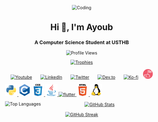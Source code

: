 <div style="text-align: center;">
  <img alt="Coding" width="1300" height="70%" src="https://gist.githubusercontent.com/vininjr/d29bb07bdadb41e4b0923bc8fa748b1a/raw/88f20c9d749d756be63f22b09f3c4ac570bc5101/programming.gif">
</div>
<div>
<h1 align="center">Hi 👋, I'm Ayoub</h1> <h3 align="center">A Computer Science Student at USTHB</h3> <p align="center"> <img src="https://komarev.com/ghpvc/?username=bencheayoub&label=Profile%20views&color=0e75b6&style=flat" alt="Profile Views" /> </p> <p align="center"> <a href="https://github.com/ryo-ma/github-profile-trophy"> <img src="https://github-profile-trophy.vercel.app/?username=bencheayoub&theme=tokyonight" alt="Trophies" /> </a>

  </div><!-- Social icons section -->
<p align="center">
  <a href="https://www.youtube.com/@ayoubbenchetioui6481"><img width="32px" alt="Youtube" title="Youtube" src="https://i.imgur.com/qiXu7b2.png"/></a>
  &#8287;&#8287;&#8287;&#8287;&#8287;
  <a href="https://www.linkedin.com/in/ayoub-benchetioui-7934a828b/"><img width="32px" alt="LinkedIn" title="LinkedIn" src="https://i.imgur.com/yRpa1dQ.png"/></a>
  &#8287;&#8287;&#8287;&#8287;&#8287;
  <a href="https://twitter.com/i_am_not_ayoub"><img width="32px" alt="Twitter" title="Twitter" src="https://i.imgur.com/AixJgnm.png"/></a>
  &#8287;&#8287;&#8287;&#8287;&#8287;
  <a href="https://dev.to/bencheayoub"><img width="32px" alt="Dev.to" title="DenverCoder1 Dev.to" src="https://i.imgur.com/mVm29vK.png"></a>
  &#8287;&#8287;&#8287;&#8287;&#8287;
  <a href="https://ko-fi.com/ayoubbenchetioui"><img width="32px" alt="Ko-fi" title="Buy me a coffee" src="https://i.imgur.com/PpLeD3K.png"/></a>&nbsp;&nbsp;&nbsp;
  <a href="https://ctflearn.com/user/i_am_not_ayoub"><img width="32px" alt="ctflearn" title="CTF" src="logo/fla.png"/></a>
<!--   &#8287;&#8287;&#8287;&#8287;&#8287;
  
  <a href="http://eyl327.mywebcommunity.org/promos/"><img width="32px" alt="Free Stuff" title="Free gifts for you" src="https://i.imgur.com/0uVwkoZ.png"/></a> -->
<details close> 
  <summary><h2>📘 Languages and Tools:</h2></summary>

  <!-- Repo info cards - https://github.com/anuraghazra/github-readme-stats -->
  <!-- Small repo cards (fork) - https://github.com/DenverCoder1/github-readme-stats -->
  <p align="left">
    <p align="left"> <a href="https://www.cprogramming.com/" target="_blank" rel="noreferrer"> 
<img src="https://raw.githubusercontent.com/devicons/devicon/master/icons/python/python-original.svg" alt="Python" width="40" height="40"/> </a><img src="https://raw.githubusercontent.com/devicons/devicon/master/icons/c/c-original.svg" alt="C" width="40" height="40"/> </a> <a href="https://www.w3schools.com/css/" target="_blank" rel="noreferrer"> <img src="https://raw.githubusercontent.com/devicons/devicon/master/icons/css3/css3-original-wordmark.svg" alt="CSS3" width="40" height="40"/> </a> <a href="https://www.java.com" target="_blank" rel="noreferrer"> <img src="https://raw.githubusercontent.com/devicons/devicon/master/icons/java/java-original.svg" alt="java" width="40" height="40"/> </a> <a href="https://flutter.dev" target="_blank" rel="noreferrer"> <img src="https://www.vectorlogo.zone/logos/flutterio/flutterio-icon.svg" alt="flutter" width="40" height="40"/> </a>  <a href="https://www.w3.org/html/" target="_blank" rel="noreferrer"> <img src="https://raw.githubusercontent.com/devicons/devicon/master/icons/html5/html5-original-wordmark.svg" alt="HTML5" width="40" height="40"/> </a> <a href="https://www.linux.org/" target="_blank" rel="noreferrer"> <img src="https://raw.githubusercontent.com/devicons/devicon/master/icons/linux/linux-original.svg" alt="Linux" width="40" height="40"/> </a> <a href="https://www.python.org" target="_blank" rel="noreferrer"> 
  </p>

</details>



 
 
<p align="left"> <img align="left" src="https://github-readme-stats.vercel.app/api/top-langs?username=bencheayoub&show_icons=true&locale=en&layout=compact&theme=radical" alt="Top Languages" /> </p> <p align="center"> <img align="center" src="https://github-readme-stats.vercel.app/api?username=bencheayoub&show_icons=true&locale=en&theme=radical" alt="GitHub Stats" /> </p>
<p align="center"> <img align="center" src="https://github-readme-streak-stats.herokuapp.com/?user=bencheayoub&theme=radical" alt="GitHub Streak" /> </p>
